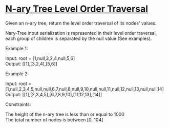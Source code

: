 # [N-ary Tree Level Order Traversal](https://leetcode.com/problems/n-ary-tree-level-order-traversal/)

Given an n-ary tree, return the level order traversal of its nodes' values.  

Nary-Tree input serialization is represented in their level order traversal, each group of children is separated by the null value (See examples).  

Example 1:  

Input: root = [1,null,3,2,4,null,5,6]  
Output: [[1],[3,2,4],[5,6]]  

Example 2:  

Input: root = [1,null,2,3,4,5,null,null,6,7,null,8,null,9,10,null,null,11,null,12,null,13,null,null,14]  
Output: [[1],[2,3,4,5],[6,7,8,9,10],[11,12,13],[14]]  
 
Constraints:  

The height of the n-ary tree is less than or equal to 1000  
The total number of nodes is between [0, 104]  